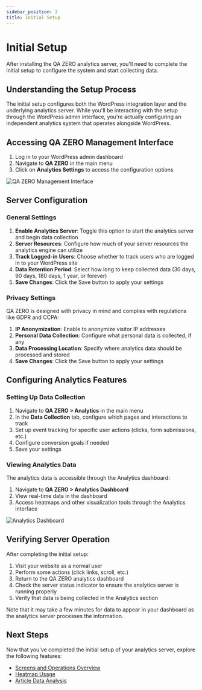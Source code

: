 ```yaml
---
sidebar_position: 2
title: Initial Setup
---
```


# Initial Setup

After installing the QA ZERO analytics server, you'll need to complete the initial setup to configure the system and start collecting data.

## Understanding the Setup Process

The initial setup configures both the WordPress integration layer and the underlying analytics server. While you'll be interacting with the setup through the WordPress admin interface, you're actually configuring an independent analytics system that operates alongside WordPress.

## Accessing QA ZERO Management Interface

1. Log in to your WordPress admin dashboard
2. Navigate to **QA ZERO** in the main menu
3. Click on **Analytics Settings** to access the configuration options

![QA ZERO Management Interface](/img/placeholder-image.png)

## Server Configuration

### General Settings

1. **Enable Analytics Server**: Toggle this option to start the analytics server and begin data collection
2. **Server Resources**: Configure how much of your server resources the analytics engine can utilize
3. **Track Logged-in Users**: Choose whether to track users who are logged in to your WordPress site
4. **Data Retention Period**: Select how long to keep collected data (30 days, 90 days, 180 days, 1 year, or forever)
5. **Save Changes**: Click the Save button to apply your settings

### Privacy Settings

QA ZERO is designed with privacy in mind and complies with regulations like GDPR and CCPA:

1. **IP Anonymization**: Enable to anonymize visitor IP addresses
2. **Personal Data Collection**: Configure what personal data is collected, if any
3. **Data Processing Location**: Specify where analytics data should be processed and stored
4. **Save Changes**: Click the Save button to apply your settings

## Configuring Analytics Features

### Setting Up Data Collection

1. Navigate to **QA ZERO > Analytics** in the main menu
2. In the **Data Collection** tab, configure which pages and interactions to track
3. Set up event tracking for specific user actions (clicks, form submissions, etc.)
4. Configure conversion goals if needed
5. Save your settings

### Viewing Analytics Data

The analytics data is accessible through the Analytics dashboard:

1. Navigate to **QA ZERO > Analytics Dashboard**
2. View real-time data in the dashboard
3. Access heatmaps and other visualization tools through the Analytics interface

![Analytics Dashboard](/img/placeholder-image.png)

## Verifying Server Operation

After completing the initial setup:

1. Visit your website as a normal user
2. Perform some actions (click links, scroll, etc.)
3. Return to the QA ZERO analytics dashboard
4. Check the server status indicator to ensure the analytics server is running properly
5. Verify that data is being collected in the Analytics section

Note that it may take a few minutes for data to appear in your dashboard as the analytics server processes the information.

## Next Steps

Now that you've completed the initial setup of your analytics server, explore the following features:

- [Screens and Operations Overview](/docs/user-manual/screens-operations/overview)
- [Heatmap Usage](/docs/user-manual/screens-operations/heatmap-usage)
- [Article Data Analysis](/docs/user-manual/screens-operations/article-data)
